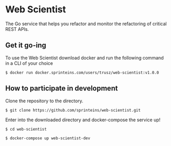 # Web Scientist

The Go service that helps you refactor and monitor the refactoring of critical REST APIs.

## Get it go-ing

To use the Web Scientist download docker and run the following command in a CLI of your choice

```
$ docker run docker.sprinteins.com/users/trusz/web-scientist:v1.0.0
```

## How to participate in development

Clone the repository to the directory.

```
$ git clone https://github.com/sprinteins/web-scientist.git 
```

Enter into the downloaded directory and docker-compose the service up!

```sh
$ cd web-scientist

$ docker-compose up web-scientist-dev
```